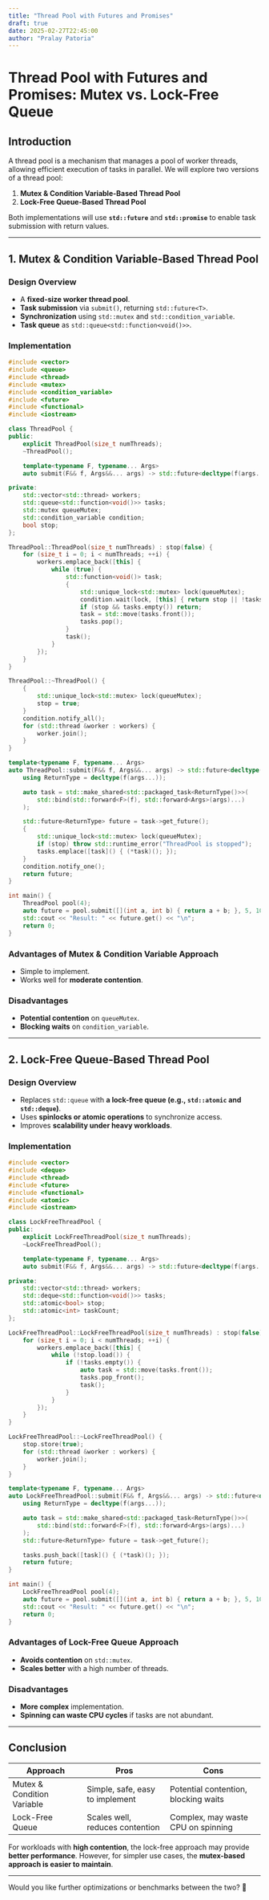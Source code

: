 ```yaml
---
title: "Thread Pool with Futures and Promises"
draft: true
date: 2025-02-27T22:45:00
author: "Pralay Patoria"
---
```

# Thread Pool with Futures and Promises: Mutex vs. Lock-Free Queue

## Introduction
A thread pool is a mechanism that manages a pool of worker threads, allowing efficient execution of tasks in parallel. We will explore two versions of a thread pool:
1. **Mutex & Condition Variable-Based Thread Pool**
2. **Lock-Free Queue-Based Thread Pool**

Both implementations will use **`std::future`** and **`std::promise`** to enable task submission with return values.

---

## 1. Mutex & Condition Variable-Based Thread Pool
### **Design Overview**
- A **fixed-size worker thread pool**.
- **Task submission** via `submit()`, returning `std::future<T>`.
- **Synchronization** using `std::mutex` and `std::condition_variable`.
- **Task queue** as `std::queue<std::function<void()>>`.

### **Implementation**
```cpp
#include <vector>
#include <queue>
#include <thread>
#include <mutex>
#include <condition_variable>
#include <future>
#include <functional>
#include <iostream>

class ThreadPool {
public:
    explicit ThreadPool(size_t numThreads);
    ~ThreadPool();

    template<typename F, typename... Args>
    auto submit(F&& f, Args&&... args) -> std::future<decltype(f(args...))>;

private:
    std::vector<std::thread> workers;
    std::queue<std::function<void()>> tasks;
    std::mutex queueMutex;
    std::condition_variable condition;
    bool stop;
};

ThreadPool::ThreadPool(size_t numThreads) : stop(false) {
    for (size_t i = 0; i < numThreads; ++i) {
        workers.emplace_back([this] {
            while (true) {
                std::function<void()> task;
                {
                    std::unique_lock<std::mutex> lock(queueMutex);
                    condition.wait(lock, [this] { return stop || !tasks.empty(); });
                    if (stop && tasks.empty()) return;
                    task = std::move(tasks.front());
                    tasks.pop();
                }
                task();
            }
        });
    }
}

ThreadPool::~ThreadPool() {
    {
        std::unique_lock<std::mutex> lock(queueMutex);
        stop = true;
    }
    condition.notify_all();
    for (std::thread &worker : workers) {
        worker.join();
    }
}

template<typename F, typename... Args>
auto ThreadPool::submit(F&& f, Args&&... args) -> std::future<decltype(f(args...))> {
    using ReturnType = decltype(f(args...));

    auto task = std::make_shared<std::packaged_task<ReturnType()>>(
        std::bind(std::forward<F>(f), std::forward<Args>(args)...)
    );

    std::future<ReturnType> future = task->get_future();
    {
        std::unique_lock<std::mutex> lock(queueMutex);
        if (stop) throw std::runtime_error("ThreadPool is stopped");
        tasks.emplace([task]() { (*task)(); });
    }
    condition.notify_one();
    return future;
}

int main() {
    ThreadPool pool(4);
    auto future = pool.submit([](int a, int b) { return a + b; }, 5, 10);
    std::cout << "Result: " << future.get() << "\n";
    return 0;
}
```

### **Advantages of Mutex & Condition Variable Approach**
- Simple to implement.
- Works well for **moderate contention**.

### **Disadvantages**
- **Potential contention** on `queueMutex`.
- **Blocking waits** on `condition_variable`.

---

## 2. Lock-Free Queue-Based Thread Pool
### **Design Overview**
- Replaces `std::queue` with **a lock-free queue (e.g., `std::atomic` and `std::deque`)**.
- Uses **spinlocks or atomic operations** to synchronize access.
- Improves **scalability under heavy workloads**.

### **Implementation**
```cpp
#include <vector>
#include <deque>
#include <thread>
#include <future>
#include <functional>
#include <atomic>
#include <iostream>

class LockFreeThreadPool {
public:
    explicit LockFreeThreadPool(size_t numThreads);
    ~LockFreeThreadPool();

    template<typename F, typename... Args>
    auto submit(F&& f, Args&&... args) -> std::future<decltype(f(args...))>;

private:
    std::vector<std::thread> workers;
    std::deque<std::function<void()>> tasks;
    std::atomic<bool> stop;
    std::atomic<int> taskCount;
};

LockFreeThreadPool::LockFreeThreadPool(size_t numThreads) : stop(false), taskCount(0) {
    for (size_t i = 0; i < numThreads; ++i) {
        workers.emplace_back([this] {
            while (!stop.load()) {
                if (!tasks.empty()) {
                    auto task = std::move(tasks.front());
                    tasks.pop_front();
                    task();
                }
            }
        });
    }
}

LockFreeThreadPool::~LockFreeThreadPool() {
    stop.store(true);
    for (std::thread &worker : workers) {
        worker.join();
    }
}

template<typename F, typename... Args>
auto LockFreeThreadPool::submit(F&& f, Args&&... args) -> std::future<decltype(f(args...))> {
    using ReturnType = decltype(f(args...));

    auto task = std::make_shared<std::packaged_task<ReturnType()>>(
        std::bind(std::forward<F>(f), std::forward<Args>(args)...)
    );
    std::future<ReturnType> future = task->get_future();

    tasks.push_back([task]() { (*task)(); });
    return future;
}

int main() {
    LockFreeThreadPool pool(4);
    auto future = pool.submit([](int a, int b) { return a + b; }, 5, 10);
    std::cout << "Result: " << future.get() << "\n";
    return 0;
}
```

### **Advantages of Lock-Free Queue Approach**
- **Avoids contention** on `std::mutex`.
- **Scales better** with a high number of threads.

### **Disadvantages**
- **More complex** implementation.
- **Spinning can waste CPU cycles** if tasks are not abundant.

---

## **Conclusion**
| Approach                   | Pros                            | Cons                                 |
|----------------------------|---------------------------------|--------------------------------------|
| Mutex & Condition Variable | Simple, safe, easy to implement | Potential contention, blocking waits |
| Lock-Free Queue            | Scales well, reduces contention | Complex, may waste CPU on spinning   |

For workloads with **high contention**, the lock-free approach may provide **better performance**. However, for simpler use cases, the **mutex-based approach is easier to maintain**.

---
Would you like further optimizations or benchmarks between the two? 🚀

